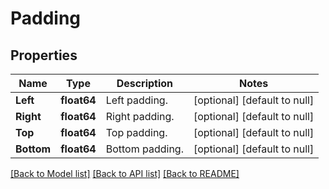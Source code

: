 # Padding

## Properties

Name | Type | Description | Notes
---- | ---- | ----------- | -----
**Left** | **float64** | Left padding. | [optional] [default to null]
**Right** | **float64** | Right padding. | [optional] [default to null]
**Top** | **float64** | Top padding. | [optional] [default to null]
**Bottom** | **float64** | Bottom padding. | [optional] [default to null]

[[Back to Model list]](../README.md#documentation-for-models) [[Back to API list]](../README.md#documentation-for-api-endpoints) [[Back to README]](../README.md)
